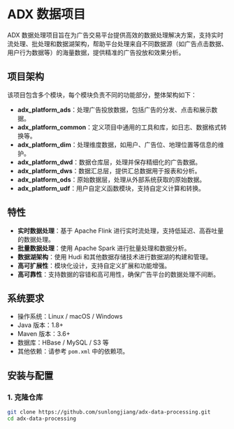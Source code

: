 # ADX 数据项目

ADX 数据处理项目旨在为广告交易平台提供高效的数据处理解决方案，支持实时流处理、批处理和数据湖架构，帮助平台处理来自不同数据源（如广告点击数据、用户行为数据等）的海量数据，提供精准的广告投放和效果分析。

## 项目架构

该项目包含多个模块，每个模块负责不同的功能部分，整体架构如下：

- **adx_platform_ads**：处理广告投放数据，包括广告的分发、点击和展示数据。
- **adx_platform_common**：定义项目中通用的工具和库，如日志、数据格式转换等。
- **adx_platform_dim**：处理维度数据，如用户、广告位、地理位置等信息的维护。
- **adx_platform_dwd**：数据仓库层，处理并保存精细化的广告数据。
- **adx_platform_dws**：数据汇总层，提供汇总数据用于报表和分析。
- **adx_platform_ods**：原始数据层，处理从外部系统获取的原始数据。
- **adx_platform_udf**：用户自定义函数模块，支持自定义计算和转换。

## 特性

- **实时数据处理**：基于 Apache Flink 进行实时流处理，支持低延迟、高吞吐量的数据处理。
- **批量数据处理**：使用 Apache Spark 进行批量处理和数据分析。
- **数据湖架构**：使用 Hudi 和其他数据存储技术进行数据湖的构建和管理。
- **高可扩展性**：模块化设计，支持自定义扩展和功能增强。
- **高可靠性**：支持数据的容错和高可用性，确保广告平台的数据处理不间断。

## 系统要求

- 操作系统：Linux / macOS / Windows
- Java 版本：1.8+
- Maven 版本：3.6+
- 数据库：HBase / MySQL / S3 等
- 其他依赖：请参考 `pom.xml` 中的依赖项。

## 安装与配置

### 1. 克隆仓库

```bash
git clone https://github.com/sunlongjiang/adx-data-processing.git
cd adx-data-processing
